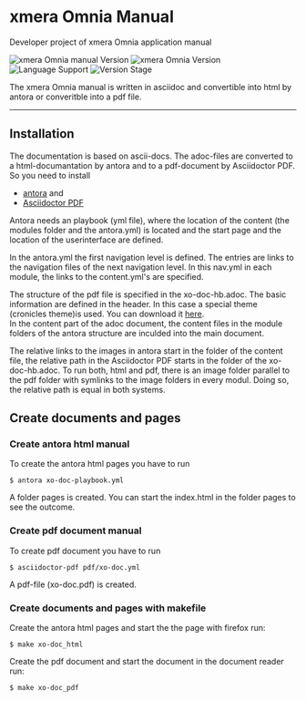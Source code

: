 # xmera Omnia Manual

Developer project of xmera Omnia application manual

![xmera Omnia manual Version](https://img.shields.io/badge/xmera_Omnia-unreleased-red) ![xmera Omnia Version](https://img.shields.io/badge/xmera_Omnia-v3.x.x-blue) ![Language Support](https://img.shields.io/badge/Languages-de-green) ![Version Stage](https://img.shields.io/badge/Stage-development-important)

The xmera Omnia manual is written in asciidoc and convertible into html by antora or converitble into a pdf file.

---

## Installation

The documentation is based on ascii-docs. The adoc-files are converted to a html-documantation by antora and to a pdf-document by Asciidoctor PDF.
So you need to install

- [antora](https://docs.antora.org/antora/2.3/install/install-antora/) and
- [Asciidoctor PDF](https://asciidoctor.org/docs/asciidoctor-pdf/#install-the-published-gem)

Antora needs an playbook (yml file), where the location of the content (the modules folder and the antora.yml) is located and the start page and the location of the userinterface are defined.

In the antora.yml the first navigation level is defined. The entries are links to the navigation files of the next navigation level. In this nav.yml in each module, the links to the content.yml's are specified.

The structure of the pdf file is specified in the xo-doc-hb.adoc. The basic information are defined in the header. In this case a special theme (cronicles theme)is used. You can download it [here](https://github.com/asciidoctor/asciidoctor-pdf/blob/fe1a0d8ef830e37c3bb9fa689ad888ca4e7924ba/examples/chronicles-theme.yml).  
In the content part of the adoc document, the content files in the module folders of the antora structure are inculded into the main document.

The relative links to the images in antora start in the folder of the content file, the relative path in the Asciidoctor PDF starts in the folder of the xo-doc-hb.adoc. To run both, html and pdf, there is an image folder parallel to the pdf folder with symlinks to the image folders in every modul. Doing so, the relative path is equal in both systems.

## Create documents and pages

### Create antora html manual

To create the antora html pages you have to run

    $ antora xo-doc-playbook.yml

A folder pages is created. You can start the index.html in the folder pages to see the outcome.

### Create pdf document manual

To create pdf document you have to run

    $ asciidoctor-pdf pdf/xo-doc.yml

A pdf-file (xo-doc.pdf) is created.

### Create documents and pages with makefile

Create the antora html pages and start the the page with firefox run:

    $ make xo-doc_html

Create the pdf document and start the document in the document reader run:

    $ make xo-doc_pdf
